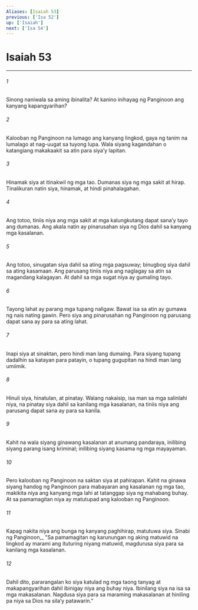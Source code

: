 ```yaml
---
Aliases: [Isaiah 53]
previous: ['Isa 52']
up: ['Isaiah']
next: ['Isa 54']
---
```

# Isaiah 53

***






















###### 1 










Sinong naniwala sa aming ibinalita? At kanino inihayag ng Panginoon ang kanyang kapangyarihan? 





















###### 2 










Kalooban ng Panginoon na lumago ang kanyang lingkod, gaya ng tanim na lumalago at nag-uugat sa tuyong lupa. Wala siyang kagandahan o katangiang makakaakit sa atin para siyaʼy lapitan. 





















###### 3 










Hinamak siya at itinakwil ng mga tao. Dumanas siya ng mga sakit at hirap. Tinalikuran natin siya, hinamak, at hindi pinahalagahan. 





















###### 4 










Ang totoo, tiniis niya ang mga sakit at mga kalungkutang dapat sanaʼy tayo ang dumanas. Ang akala natin ay pinarusahan siya ng Dios dahil sa kanyang mga kasalanan. 





















###### 5 










Ang totoo, sinugatan siya dahil sa ating mga pagsuway; binugbog siya dahil sa ating kasamaan. Ang parusang tiniis niya ang naglagay sa atin sa magandang kalagayan. At dahil sa mga sugat niya ay gumaling tayo. 





















###### 6 










Tayong lahat ay parang mga tupang naligaw. Bawat isa sa atin ay gumawa ng nais nating gawin. Pero siya ang pinarusahan ng Panginoon ng parusang dapat sana ay para sa ating lahat. 





















###### 7 










Inapi siya at sinaktan, pero hindi man lang dumaing. Para siyang tupang dadalhin sa katayan para patayin, o tupang gugupitan na hindi man lang umiimik. 





















###### 8 










Hinuli siya, hinatulan, at pinatay. Walang nakaisip, isa man sa mga salinlahi niya, na pinatay siya dahil sa kanilang mga kasalanan, na tiniis niya ang parusang dapat sana ay para sa kanila. 





















###### 9 










Kahit na wala siyang ginawang kasalanan at anumang pandaraya, inilibing siyang parang isang kriminal; inilibing siyang kasama ng mga mayayaman. 





















###### 10 










Pero kalooban ng Panginoon na saktan siya at pahirapan. Kahit na ginawa siyang handog ng Panginoon para mabayaran ang kasalanan ng mga tao, makikita niya ang kanyang mga lahi at tatanggap siya ng mahabang buhay. At sa pamamagitan niya ay matutupad ang kalooban ng Panginoon. 





















###### 11 










Kapag nakita niya ang bunga ng kanyang paghihirap, matutuwa siya. Sinabi ng Panginoon,_ "Sa pamamagitan ng karunungan ng aking matuwid na lingkod ay marami ang ituturing niyang matuwid, magdurusa siya para sa kanilang mga kasalanan. 





















###### 12 










Dahil dito, pararangalan ko siya katulad ng mga taong tanyag at makapangyarihan dahil ibinigay niya ang buhay niya. Ibinilang siya na isa sa mga makasalanan. Nagdusa siya para sa maraming makasalanan at hiniling pa niya sa Dios na silaʼy patawarin."
